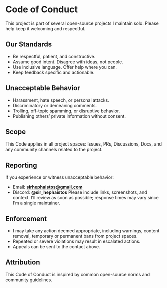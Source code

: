 # Code of Conduct

This project is part of several open-source projects I maintain solo. Please help keep it welcoming and respectful.

## Our Standards
- Be respectful, patient, and constructive.
- Assume good intent. Disagree with ideas, not people.
- Use inclusive language. Offer help where you can.
- Keep feedback specific and actionable.

## Unacceptable Behavior
- Harassment, hate speech, or personal attacks.
- Discriminatory or demeaning comments.
- Trolling, off-topic spamming, or disruptive behavior.
- Publishing others’ private information without consent.

## Scope
This Code applies in all project spaces: Issues, PRs, Discussions, Docs, and any community channels related to the project.

## Reporting
If you experience or witness unacceptable behavior:
- Email: **sirhephaistos@gmail.com**
- Discord: **@sir_hephaistos**
  Please include links, screenshots, and context. I’ll review as soon as possible; response times may vary since I’m a single maintainer.

## Enforcement
- I may take any action deemed appropriate, including warnings, content removal, temporary or permanent bans from project spaces.
- Repeated or severe violations may result in escalated actions.
- Appeals can be sent to the contact above.

## Attribution
This Code of Conduct is inspired by common open-source norms and community guidelines.
